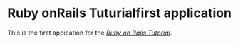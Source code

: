 # Ruby onRails Tuturialfirst application

This is the first appication for the [*Ruby on Rails Tutorial*](http://railstutorial.org/).
